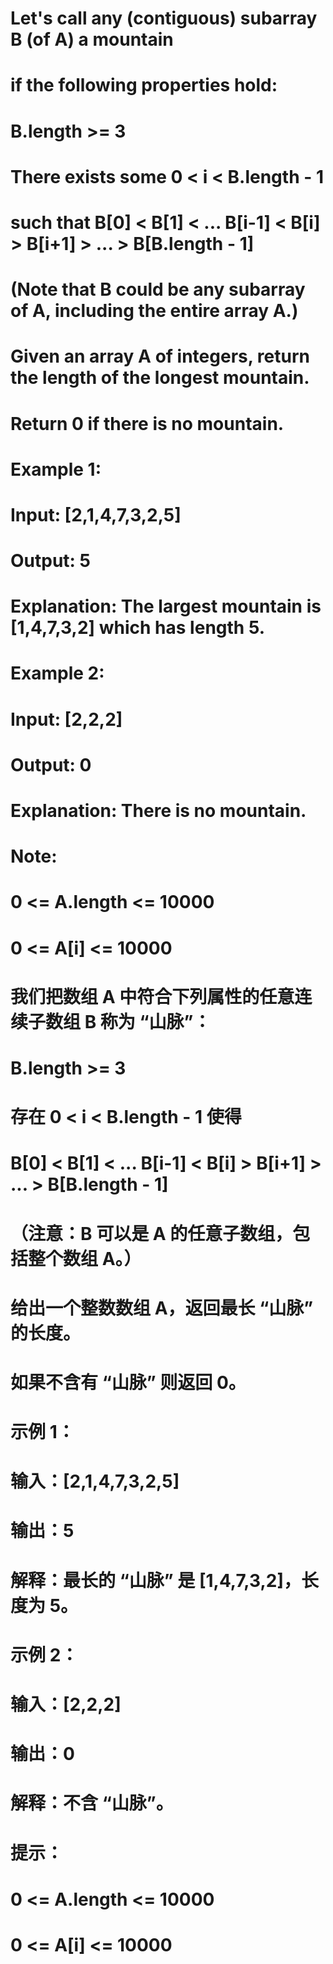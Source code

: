 # Let's call any (contiguous) subarray B (of A) a mountain 
# if the following properties hold:
# B.length >= 3
# There exists some 0 < i < B.length - 1 
# such that B[0] < B[1] < ... B[i-1] < B[i] > B[i+1] > ... > B[B.length - 1]
# (Note that B could be any subarray of A, including the entire array A.)
# Given an array A of integers, return the length of the longest mountain. 
# Return 0 if there is no mountain.
# Example 1:
# Input: [2,1,4,7,3,2,5]
# Output: 5
# Explanation: The largest mountain is [1,4,7,3,2] which has length 5.
# Example 2:
# Input: [2,2,2]
# Output: 0
# Explanation: There is no mountain.
# Note:
# 0 <= A.length <= 10000
# 0 <= A[i] <= 10000

# 我们把数组 A 中符合下列属性的任意连续子数组 B 称为 “山脉”：
# B.length >= 3
# 存在 0 < i < B.length - 1 使得 
# B[0] < B[1] < ... B[i-1] < B[i] > B[i+1] > ... > B[B.length - 1]
# （注意：B 可以是 A 的任意子数组，包括整个数组 A。）
# 给出一个整数数组 A，返回最长 “山脉” 的长度。
# 如果不含有 “山脉” 则返回 0。
# 示例 1：
# 输入：[2,1,4,7,3,2,5]
# 输出：5
# 解释：最长的 “山脉” 是 [1,4,7,3,2]，长度为 5。
# 示例 2：
# 输入：[2,2,2]
# 输出：0
# 解释：不含 “山脉”。
# 提示：
# 0 <= A.length <= 10000
# 0 <= A[i] <= 10000